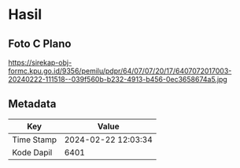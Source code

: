 # Hasil

## Foto C Plano

https://sirekap-obj-formc.kpu.go.id/9356/pemilu/pdpr/64/07/07/20/17/6407072017003-20240222-111518--039f560b-b232-4913-b456-0ec3658674a5.jpg


## Metadata

| Key        | Value               |
| ---------- | ------------------- |
| Time Stamp | 2024-02-22 12:03:34 |
| Kode Dapil | 6401                |



